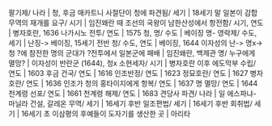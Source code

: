 팔기제/ 나라		| 청, 후금
매카트니 사절단이 청에 파견됨/ 세기		| 18세기 말
일본이 감합무역의 재개를 요구/ 시기		| 임진왜란 때
조선의 국왕이 남한산성에서 항전함/ 시기, 연도		| 병자호란, 1636
나가시노 전투/ 연도		| 1575
청, 명/ 수도		| 베이징
명- 영락제/ 수도, 세기		| 난징-> 베이징, 15세기 전반
청/ 수도, 연도		| 베이징, 1644 이자성의 난-> 명x-> 청
?에 참전한 명의 군대가 ?전투에서 일본군에 패배		| 임진왜란, 백제관
명/ 누구에게 멸망?		| 이자성이 반란군 (1644), 청x
소현세자/ 시기		| 병자호란 이후
에도막부 수립/ 연도		| 1603
후금 건국/ 연도		| 1616
인조반정/ 연도		| 1623
정묘호란/ 연도		| 1627
병자호란/ 연도		| 1636
인조가 청의 홍타이지에게 항복/ 연도		| 1637
명 멸망/ 연도		| 1644
천계령 선포/ 연도		| 1661
천계령 해제/ 연도		| 1683
견당사 파견/ 나라		| 일
에스파냐- 마닐라 건설, 갈레온 무역/ 세기		| 16세기 후반
일조편법/ 세기		| 16세기 후반
회취법/ 세기		| 16세기 초
이삼평의 후예들이 도자기를 생산한 곳		| 아리타
